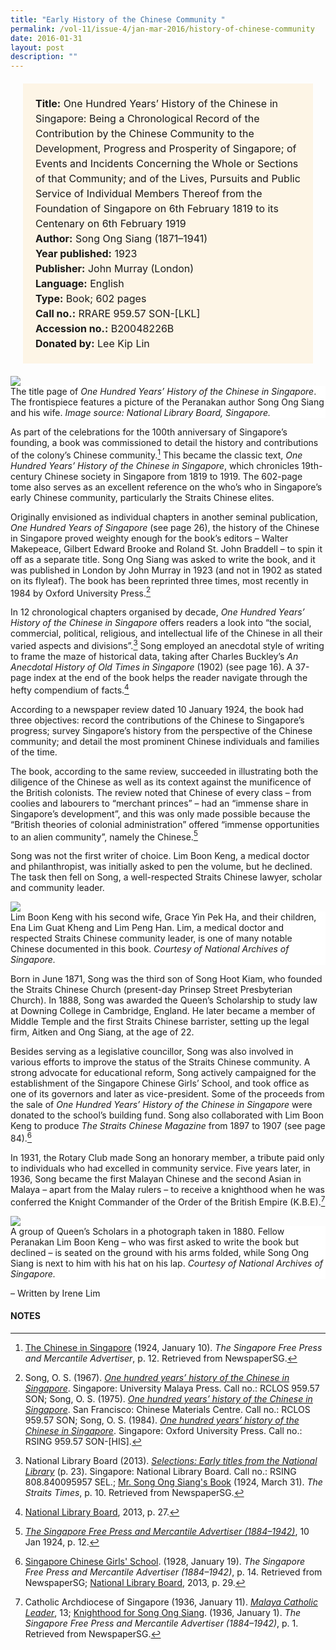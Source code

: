 ```yaml
---
title: "Early History of the Chinese Community "
permalink: /vol-11/issue-4/jan-mar-2016/history-of-chinese-community
date: 2016-01-31
layout: post
description: ""
---
```

<span style="background-colour: #fdf5e6; padding: 20px; margin: 20px; background:#fdf5e6; display:block; font-size:1rem; line-height:1.5rem;"> 
	<b>Title:</b> One Hundred Years’ History of the Chinese in Singapore: Being a Chronological Record of the Contribution by the Chinese Community to the 
Development, Progress and Prosperity of Singapore; of Events and Incidents Concerning the Whole or Sections of that Community; and of the Lives, Pursuits and Public Service of Individual Members Thereof from the Foundation of Singapore on 6th February 1819 to its Centenary on 6th February 1919<br>
<b>Author:</b> Song Ong Siang (1871–1941)<br>
<b>Year published:</b> 1923<br>
<b>Publisher:</b> John Murray (London)<br>
<b>Language:</b> English<br>
<b>Type:</b> Book; 602 pages<br>
<b>Call no.:</b> RRARE 959.57 SON-[LKL]<br>
<b>Accession no.:</b> B20048226B<br>
<b>Donated by:</b> Lee Kip Lin
</span>

<img src="/images/vol-11-issue-4/history-of-chinese-community/P1.JPG">
<div style="background-color: white;">The title page of <i>One Hundred Years’ History of the Chinese in Singapore</i>. The frontispiece features a picture of the Peranakan author Song Ong Siang and his wife. <i>Image source: National Library Board, Singapore.</i></div>

As part of the celebrations for the 100th anniversary of Singapore’s founding, a book was commissioned to detail the history and contributions of the colony’s Chinese community.[^1] This became the classic text, *One Hundred Years’ History of the Chinese in Singapore*, which chronicles 19th-century Chinese society in Singapore from 1819 to 1919. The 602-page tome also serves as an excellent reference on the who’s who in Singapore’s early Chinese community, particularly the Straits Chinese elites.

Originally envisioned as individual chapters in another seminal publication, *One Hundred Years of Singapore* (see page 26), the history of the Chinese in Singapore 
proved weighty enough for the book’s editors – Walter Makepeace, Gilbert Edward Brooke and Roland St. John Braddell – to spin it off as a separate title. Song Ong Siang was asked to write the book, and it was published in London by John Murray in 1923 (and not in 1902 as stated on its flyleaf). The book has been reprinted three 
times, most recently in 1984 by Oxford University Press.[^2]

In 12 chronological chapters organised by decade, *One Hundred Years’ History of the Chinese in Singapore* offers readers a look into “the social, commercial, political, religious, and intellectual life of the Chinese 
in all their varied aspects and divisions”.[^3] Song employed an anecdotal style of writing to frame the maze of historical data, taking after Charles Buckley’s *An Anecdotal History of Old Times in Singapore* (1902) (see page 16). A 37-page index at the end of the book helps the reader navigate through the hefty compendium of facts.[^4]

According to a newspaper review dated 10 January 1924, the book had three objectives: record the contributions of the Chinese to Singapore’s progress; survey Singapore’s history from the perspective of the Chinese community; and detail the most prominent Chinese individuals and families of the time.

The book, according to the same review, succeeded in illustrating both the diligence of the Chinese as well as 
its context against the munificence of the British colonists. The review noted that Chinese of every class – from coolies and labourers to “merchant princes” – had an “immense share in Singapore’s development”, and this was only made possible because the “British theories of colonial administration” offered “immense opportunities to an alien community”, namely the Chinese.[^5]

Song was not the first writer of choice. Lim Boon Keng, a medical doctor and philanthropist, was initially asked to pen the volume, but he declined. The task then fell on Song, a well-respected Straits Chinese lawyer, scholar and community leader.

<img src="/images/vol-11-issue-4/history-of-chinese-community/P2.JPG">
<div style="background-color: white;">Lim Boon Keng with his second wife, Grace Yin Pek Ha, and their children, Ena Lim Guat Kheng and Lim Peng Han. Lim, a medical doctor and respected Straits Chinese community leader, is one of many notable Chinese documented in this book. <i>Courtesy of National Archives of Singapore.</i></div>

Born in June 1871, Song was the third son of Song Hoot Kiam, who founded the Straits Chinese Church (present-day Prinsep Street Presbyterian Church). In 1888, Song 
was awarded the Queen’s Scholarship to study law at Downing College in Cambridge, England. He later became a member of Middle Temple and the first Straits Chinese barrister, setting up the legal firm, Aitken and Ong Siang, at the age of 22.

Besides serving as a legislative councillor, Song was also involved in various efforts to improve the status of the Straits Chinese community. A strong advocate for educational reform, Song actively campaigned for the establishment of the Singapore Chinese Girls’ School, and took office as one of its governors and later as 
vice-president. Some of the proceeds from the sale of *One Hundred Years’ History of the Chinese in Singapore* were donated to the school’s building fund. Song also collaborated with Lim Boon Keng to produce *The Straits Chinese Magazine* from 1897 to 1907 (see page 84).[^6]

In 1931, the Rotary Club made Song an honorary member, a tribute paid only to individuals who had excelled in community service. Five years later, in 1936, 
Song became the first Malayan Chinese and the second Asian in Malaya – apart from the Malay rulers – to receive a knighthood when he was conferred the Knight Commander of the Order of the British Empire (K.B.E).[^7]
 
 <img src="/images/vol-11-issue-4/history-of-chinese-community/P3.JPG">
<div style="background-color: white;">A group of Queen’s Scholars in a photograph taken in 1880. Fellow Peranakan Lim Boon Keng – who was first asked to write the book but declined – is seated on the ground with his arms folded, while Song Ong Siang is next to him with his hat on his lap. <i>Courtesy of National Archives of Singapore.</i></div>

– Written by Irene Lim

#### **NOTES**
[^1]:[The Chinese in Singapore](http://eresources.nlb.gov.sg/newspapers/Digitised/Article/singfreepressb19240110-1.2.65) (1924, January 10). *The Singapore Free Press and Mercantile Advertiser*, p. 12. Retrieved from NewspaperSG.
[^2]:Song, O. S. (1967). [*One hundred years’ history of the Chinese in Singapore*](https://eservice.nlb.gov.sg/item_holding.aspx?bid=4590335). Singapore: University Malaya Press. Call no.: RCLOS 959.57 SON; Song, O. S. (1975). [*One hundred years’ history of the Chinese in Singapore*](https://eservice.nlb.gov.sg/item_holding.aspx?bid=4157838). San Francisco: Chinese Materials Centre. Call no.: RCLOS 959.57 SON; Song, O. S. (1984). [*One hundred years’ history of the Chinese in Singapore*](https://eservice.nlb.gov.sg/item_holding.aspx?bid=4082287). Singapore: Oxford University Press. Call no.: RSING 959.57 SON-[HIS].
[^3]:National Library Board (2013). [*Selections: Early titles from the National Library*](https://eservice.nlb.gov.sg/item_holding.aspx?bid=14711363) (p. 23). Singapore: National Library Board. Call no.: RSING 808.840095957 SEL.; [Mr. Song Ong Siang's Book](http://eresources.nlb.gov.sg/newspapers/Digitised/Article/straitstimes19240331-1.2.69) (1924, March 31). *The Straits Times*, p. 10. Retrieved from NewspaperSG.
[^4]:[National Library Board](https://eservice.nlb.gov.sg/item_holding.aspx?bid=14711363), 2013, p. 27.
[^5]:[*The Singapore Free Press and Mercantile Advertiser (1884–1942)*](http://eresources.nlb.gov.sg/newspapers/Digitised/Article/singfreepressb19240110-1.2.65.aspx), 10 Jan 1924, p. 12.
[^6]:[Singapore Chinese Girls' School](http://eresources.nlb.gov.sg/newspapers/Digitised/Article/singfreepressb19280119-1.2.85.aspx). (1928, January 19). *The Singapore Free Press and Mercantile Advertiser (1884–1942)*, p. 14. Retrieved from NewspaperSG; [National Library Board](https://eservice.nlb.gov.sg/item_holding.aspx?bid=14711363), 2013, p. 29.
[^7]:Catholic Archdiocese of Singapore (1936, January 11). [*Malaya Catholic Leader*](http://eservice.nlb.gov.sg/item_holding_s.aspx?bid=10826736), 13; [Knighthood for Song Ong Siang](http://eresources.nlb.gov.sg/newspapers/Digitised/Article/singfreepressb19360101-1.2.2.aspx). (1936, January 1). *The Singapore Free Press and Mercantile Advertiser (1884–1942)*, p. 1. Retrieved from NewspaperSG.